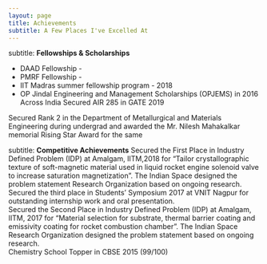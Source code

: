 ```yaml
---
layout: page
title: Achievements
subtitle: A Few Places I've Excelled At
---
```


subtitle: **Fellowships & Scholarships**
- DAAD Fellowship -
- PMRF Fellowship - 
- IIT Madras summer fellowship program - 2018
- OP Jindal Engineering and Management Scholarships (OPJEMS) in 2016 Across India
Secured AIR 285 in GATE 2019


Secured Rank 2 in the Department of Metallurgical and Materials Engineering during undergrad
and awarded the Mr. Nilesh Mahakalkar memorial Rising Star Award for the same

subtitle: **Competitive Achievements**
Secured the First Place in Industry Defined Problem (IDP) at Amalgam, IITM,2018 for “Tailor
crystallographic texture of soft-magnetic material used in liquid rocket engine solenoid valve to
increase saturation magnetization”. The Indian Space designed the problem statement
Research Organization based on ongoing research.  
Secured the third place in Students’ Symposium 2017 at VNIT Nagpur for outstanding internship
work and oral presentation.  
Secured the Second Place in Industry Defined Problem (IDP) at Amalgam, IITM, 2017 for
“Material selection for substrate, thermal barrier coating and emissivity coating for rocket combustion
chamber”. The Indian Space Research Organization designed the problem statement based
on ongoing research.  
Chemistry School Topper in CBSE 2015 (99/100)

